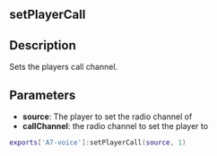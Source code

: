 ## setPlayerCall

## Description

Sets the players call channel.

## Parameters

* **source**: The player to set the radio channel of
* **callChannel**: the radio channel to set the player to 

```lua
exports['A7-voice']:setPlayerCall(source, 1)
```